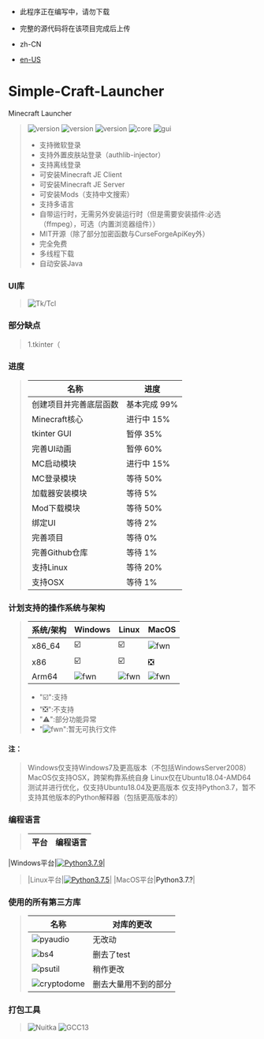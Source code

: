 - 此程序正在编写中，请勿下载
- 完整的源代码将在该项目完成后上传

- zh-CN
- [en-US](https://github.com/mc-124/Simple-Craft-Launcher/blob/main/README-en.md)
# Simple-Craft-Launcher
Minecraft Launcher 

> ![version](https://img.shields.io/badge/release-None-green)
> ![version](https://img.shields.io/badge/snapshot-None-yellow)
> ![version](https://img.shields.io/badge/dev-0.0.1-red)
> ![core](https://img.shields.io/badge/Core-0.0.1-green)
> ![gui](https://img.shields.io/badge/GUI-0.0.1-green)
> 
> * 支持微软登录
> * 支持外置皮肤站登录（authlib-injector）
> * 支持离线登录
> * 可安装Minecraft JE Client
> * 可安装Minecraft JE Server
> * 可安装Mods（支持中文搜索）
> * 支持多语言
> * 自带运行时，无需另外安装运行时（但是需要安装插件:必选（ffmpeg），可选（内置浏览器组件））
> * MIT开源（除了部分加密函数与CurseForgeApiKey外）
> * 完全免费
> * 多线程下载
> * 自动安装Java

### UI库
> ![Tk/Tcl](https://img.shields.io/badge/Tk%20Tcl-8.6-red)

### 部分缺点
> 1.tkinter（

### 进度
> |名称|进度|
> |-|-|
> |创建项目并完善底层函数|基本完成 99%|
> |Minecraft核心|进行中 15%|
> |tkinter GUI|暂停 35%|
> |完善UI动画|暂停 60%|
> |MC启动模块|进行中 15%|
> |MC登录模块|等待 50%|
> |加载器安装模块|等待 5%|
> |Mod下载模块|等待 50%|
> |绑定UI|等待 2%|
> |完善项目|等待 0%|
> |完善Github仓库|等待 1%|
> |支持Linux|等待 20%|
> |支持OSX|等待 1%|

### 计划支持的操作系统与架构
> |系统/架构|Windows|Linux|MacOS|
> |-|-|-|-|
> |x86_64|☑️|☑️|![fwn](https://d.kstore.space/download/4904/SCL/website/fwn.png)|
> |x86|☑️|☑️|❎|
> |Arm64|![fwn](https://d.kstore.space/download/4904/SCL/website/fwn.png)|![fwn](https://d.kstore.space/download/4904/SCL/website/fwn.png)|![fwn](https://d.kstore.space/download/4904/SCL/website/fwn.png)|
> - "☑️":支持
> - "❎":不支持
> - "⚠️":部分功能异常
> - \"![fwn](https://d.kstore.space/download/4904/SCL/website/fwn.png)\":暂无可执行文件
#### 注：
> Windows仅支持Windows7及更高版本（不包括WindowsServer2008）
> MacOS仅支持OSX，跨架构靠系统自身
> Linux仅在Ubuntu18.04-AMD64测试并进行优化，仅支持Ubuntu18.04及更高版本
> 仅支持Python3.7，暂不支持其他版本的Python解释器（包括更高版本的）

### 编程语言
> |平台|编程语言|
> |-|-|
|Windows平台|<a href="https://www.python.org/downloads/release/python-379/"><img src="https://img.shields.io/badge/Python_3.7.9_win32_x86-3d7aab?style=for-the-badge&logo=python&> logoColor=ffffff" alt="Python3.7.9"></a>|
> |Linux平台|<a href="https://www.python.org/downloads/release/python-375/"><img src="https://img.shields.io/badge/Python_3.7.5_linux_x64-3d7aab?style=for-the-badge&logo=python&logoColor=ffffff" alt="Python3.7.5"></a>|
> |MacOS平台|<a>Python3.7.?</a>|

### 使用的所有第三方库
> |名称|对库的更改|
> |-|-|
> |![pyaudio](https://img.shields.io/badge/pyaudio-0.2.13-green)|无改动|
> |![bs4](https://img.shields.io/badge/BeautifulSoup4-4.12.2-green)|删去了test|
> |![psutil](https://img.shields.io/badge/psutil-5.9.5-green)|稍作更改|
> |![cryptodome](https://img.shields.io/badge/PyCryptoDome-3.19.0-green)|删去大量用不到的部分|

### 打包工具
> ![Nuitka](https://img.shields.io/badge/Nuitka-1.9.6-green)
> ![GCC13](http://img.shields.io/badge/GCC_x86-13.2.0-green)